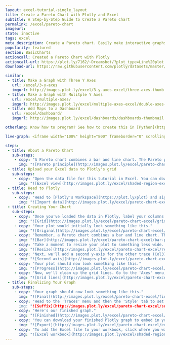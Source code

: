```yaml
---
layout: excel-tutorial-single_layout
title: Create a Pareto Chart with Plotly and Excel
subtitle: A Step-by-Step Guide to Create a Pareto Chart
permalink: /excel/pareto-chart
imageurl: 
state: inactive
tags: excel
meta_description: Create a Pareto chart. Easily make interactive graphs online and for free with Plotly.
popularity: featured
section: BasicCharts
actioncall: Created a Pareto Chart with Plotly
actioncall-url: https://plot.ly/7162/~Dreamshot/?plot_type=Line%20plot
download-url: https://raw.githubusercontent.com/plotly/datasets/master/pareto-chart.csv

similar:
 - title: Make a Graph with Three Y Axes
   url: /excel/3-y-axes
   imgurl: http://images.plot.ly/excel/3-y-axes-excel/three-axes-thumb.png
 - title: Make a Graph with Mulitple Y Axes
   url: /excel/multiple-axes/
   imgurl: http://images.plot.ly/excel/multiple-axes-excel/double-axes-chart-thumb.png
 - title: Add Maps to a Dashboard
   url: /excel/dashboard/
   imgurl: http://images.plot.ly/excel/dashboards/dashboards-thumbnail.png

otherlang: Know how to program? See how to create this in [Python](https://plot.ly/python/shapes/) or [R](https://plot.ly/r/shapes/).

live-graph: <iframe width="100%" height="800" frameborder="0" scrolling="no" src="https://plot.ly/~Dreamshot/7164.embed"></iframe>

steps:
 - title: About a Pareto Chart
   sub-steps:
    - copy: "A Pareto chart combines a bar and line chart. The Pareto principle states that, 'for many events, roughly 80% of the effects come from 20% of the causes.' In this example, we will see that 80% of complaints come from 20% of the complaint types."
      img: "![Pareto principle](http://images.plot.ly/excel/pareto-chart-excel/pareto-principal-pareto-chart.jpg)"
 - title: Upload your Excel data to Plotly's grid
   sub-steps:
    - copy: "Open the data file for this tutorial in Excel. You can download the file here in [CSV format](https://raw.githubusercontent.com/plotly/datasets/master/pareto-chart.csv)"
      img: "![Excel view](http://images.plot.ly/excel/shaded-region-excel/excel-view-shaded-region.png)"
 - title: Head to Plotly
   sub-steps:
    - copy: "Head to [Plotly's Workspace](https://plot.ly/plot) and sign into your free Plotly account. Go to 'Import,' click 'Upload a file,' then choose your Excel file to upload. Your Excel file will now open in Plotly's grid. For more about Plotly's grid, see [this tutorial](help.plot.ly/add-data-to-the-plotly-grid/)"
      img: "![Import data](http://images.plot.ly/excel/pareto-chart-excel/import-pareto-chart.png)"
 - title: Creating Your Chart
   sub-steps:
    - copy: "Once you've loaded the data in Plotly, label your columns like we did below. You'll have complaint type on the x axis data and complaint count and cumulative percentage on the y axis data. Then, select 'Line plots' from the CHOOSE PLOT TYPE menu. When you're finished, click on the blue 'LINE PLOT' button in the sidebar."
      img: "![Grid](http://images.plot.ly/excel/pareto-chart-excel/grid-pareto-chart.png)"
    - copy: "Your plot would initially look something like this."
      img: "![Original](http://images.plot.ly/excel/pareto-chart-excel/original-pareto-chart.png)"
    - copy: "Remember, a Pareto chart combines a bar and line chart. The complaint count will be the 'bar' portion of the chart and the cumulative percentage will be the 'line' portion of the chart. Let's set the complaint count trace (Col2) to 'Bar.' Head to the 'Traces' menu and select 'Bar' as type."
      img: "![Bar](http://images.plot.ly/excel/pareto-chart-excel/bar-pareto-chart.png)"
    - copy: "Take a moment to resize your plot to something less wide. A width of 800 and a height of 600 seems reasonable. Head to the layout menu to do this."
      img: "![Resize](http://images.plot.ly/excel/pareto-chart-excel/resize-pareto-chart.png)"
    - copy: "Next, we'll add a second y-axis for the other trace (Col3). To do this, head to the 'Traces' menu then to 'New Axis/Subplot.' Set your 'New Y' to 'Right.'"
      img: "![Second axis](http://images.plot.ly/excel/pareto-chart-excel/second-axis-pareto-chart.png)"
    - copy: "Your plot should now look something like this."
      img: "![Progress](http://images.plot.ly/excel/pareto-chart-excel/progress-pareto-chart.png)"
    - copy: "Now, we'll clean up the grid lines. Go to the 'Axes' menu, then select 'Y Axis 2' in the drop down menu. Set 'Grid lines' to off."
      img: "![Grid lines](http://images.plot.ly/excel/pareto-chart-excel/grid-lines-pareto-chart.png)"
 - title: Finalizing Your Graph
   sub-steps:
    - copy: "Your graph should now look something like this."
      img: "![Final](http://images.plot.ly/excel/pareto-chart-excel/final-pareto-chart.png)"
    - copy: "Head to the 'Traces' menu and then the 'Style' tab to set the trace color to your liking. You can title your graph and axes like we did. You can add 'Tick Suffixes' to 'Y Axis 2' by heading to the 'Axes' menu, then the 'Labels' menu within.
      img: "![Suffix](http://images.plot.ly/excel/pareto-chart-excel/suffix-pareto-chart.png)"
    - copy: "Here's our finished graph."
      img: "![Finished](http://images.plot.ly/excel/pareto-chart-excel/finished-pareto-chart.png)"
    - copy: "You can download your finished Plotly graph to embed in your Excel workbook. We also recommend including the Plotly link to the graph inside your Excel workbook for easy access to the interactive Plotly version. Get the link to your graph by clicking the 'Share' button. Download an image of your Plotly graph by clicking EXPORT on the toolbar."
      img: "![Export](http://images.plot.ly/excel/pareto-chart-excel/export-pareto-chart.png)"
    - copy: "To add the Excel file to your workbook, click where you want to insert the picture inside Excel. On the INSERT tab inside Excel, in the ILLUSTRATIONS group, click PICTURE. Locate the Plotly graph image that you downloaded and then double-click it. Notice that we also copy-pasted the Plotly graph link in a cell for easy access to the interactive Plotly version."
      img: "![Excel workbook](http://images.plot.ly/excel/shaded-region-excel/excel-workbook-shaded-region.png)"
---
```

